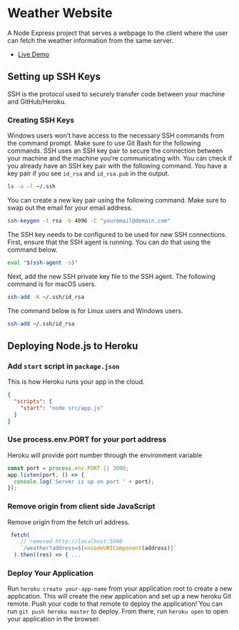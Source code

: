 # Weather Website

A Node Express project that serves a webpage to the client where the user can fetch the weather information from the same server.

- [Live Demo](https://toypiano-node-weather-website.herokuapp.com/)

## Setting up SSH Keys

SSH is the protocol used to securely transfer code between your machine and GitHub/Heroku.

### Creating SSH Keys

Windows users won’t have access to the necessary SSH commands from the command prompt. Make sure to use Git Bash for the following commands.
SSH uses an SSH key pair to secure the connection between your machine and the machine you’re communicating with. You can check if you already have an SSH key pair with the following command. You have a key pair if you see `id_rsa` and `id_rsa.pub` in the output.

```bash
ls -a -l ~/.ssh
```

You can create a new key pair using the following command. Make sure to swap out the
email for your email address.

```bash
ssh-keygen -t rsa -b 4096 -C "youremail@domain.com"
```

The SSH key needs to be configured to be used for new SSH connections. First, ensure
that the SSH agent is running. You can do that using the command below.

```bash
eval "$(ssh-agent -s)"
```

Next, add the new SSH private key file to the SSH agent. The following command is for
macOS users.

```bash
ssh-add -K ~/.ssh/id_rsa
```

The command below is for Linux users and Windows users.

```bash
ssh-add ~/.ssh/id_rsa
```

## Deploying Node.js to Heroku

### Add `start` script in `package.json`

This is how Heroku runs your app in the cloud.

```json
{
  "scripts": {
    "start": "node src/app.js"
  }
}
```

### Use process.env.PORT for your port address

Heroku will provide port number through the environment variable

```js
const port = process.env.PORT || 3000;
app.listen(port, () => {
  console.log('Server is up on port ' + port);
});
```

### Remove origin from client side JavaScript

Remove origin from the fetch url address.

```js
 fetch(
    // removed http://localhost:5000
    `/weather?address=${encodeURIComponent(address)}`
  ).then((res) => { ...
```

### Deploy Your Application

Run `heroku create your-app-name` from your application root to create a new application. This will create the new application and set up a new heroku Git remote. Push your code to that remote to deploy the application!
You can run `git push heroku master` to deploy. From there, run `heroku open` to open your application in the browser.
